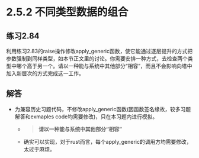 # 2.5.2 不同类型数据的组合
## 练习2.84
利用练习2.83的raise操作修改apply_generic函数，使它能通过逐层提升的方式把参数强制到同样类型，如本节正文里的讨论。你需要安排一种方式，去检查两个类型中哪个高于另一个。请以一种能与系统中其他部分“相容”​，而且不会影响向塔中加入新层次的方式完成这一工作。

## 解答
* 为兼容历史习题代码，不修改apply_generic函数(因函数签名缘故，较多习题解答和exmaples code均需要修改)，只在本习题内进行模拟。
    * > **请以一种能与系统中其他部分“相容”**
    * 确实可以实现，对于rust而言，每个apply_generic的调用方均需要修改，太过于麻烦。